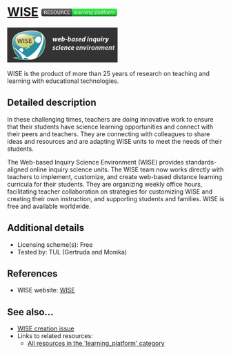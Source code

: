 # [WISE](https://wise.berkeley.edu/)  [<img src="images/resource-learning_platform.png" align="bottom">](https://github.com/e-CLOSE/Toolbox/issues?q=label%3A02_RESOURCE+label%3Alearning_platform)

![WISE Logo](images/WISEberk.png)

WISE is the product of more than 25 years of research on teaching and learning with educational technologies.


## Detailed description

In these challenging times, teachers are doing innovative work to ensure that their students have science learning opportunities and connect with their peers and teachers. They are connecting with colleagues to share ideas and resources and are adapting WISE units to meet the needs of their students.

The Web-based Inquiry Science Environment (WISE) provides standards-aligned online inquiry science units. The WISE team now works directly with teachers to implement, customize, and create web-based distance learning curricula for their students. They are organizing weekly office hours, facilitating teacher collaboration on strategies for customizing WISE and creating their own instruction, and supporting students and families. WISE is free and available worldwide.

## Additional details

- Licensing scheme(s): Free
- Tested by: TUL (Gertruda and Monika)


## References

- WISE website: [WISE](https://wise.berkeley.edu/)


## See also...

- [WISE creation issue](https://github.com/e-CLOSE/Toolbox/issues/192)
- Links to related resources:
  - [All resources in the 'learning_platform' category](https://github.com/e-CLOSE/Toolbox/issues?q=label%3A02_RESOURCE+label%3Alearning_platform)
